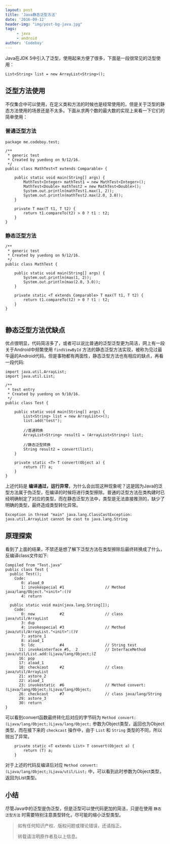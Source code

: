 ```yaml
---
layout: post
title: 'Java静态泛型方法'
date: '2016-09-12'
header-img: "img/post-bg-java.jpg"
tags:
     - java
     - android
author: 'Codeboy'
---
```


Java在JDK 5中引入了泛型，使用起来方便了很多，下面是一段很常见的泛型使用：

```
List<String> list = new ArrayList<String>();
```

## 泛型方法使用

不仅集合中可以使用，在定义类和方法的时候也是经常使用的，但是关于泛型的静态方法使用的场景还是不太多。下面从求两个数的最大数的实现上来看一下它们的简单使用：

### 普通泛型方法

```
package me.codeboy.test;

/**
 * generic test
 * Created by yuedong on 9/12/16.
 */
public class MathTest<T extends Comparable> {

    public static void main(String[] args) {
        MathTest<Integer> mathTest1 = new MathTest<Integer>();
        MathTest<Double> mathTest2 = new MathTest<Double>();
        System.out.println(mathTest1.max(1, 2));
        System.out.println(mathTest2.max(2.0, 3.0));
    }

    private T max(T t1, T t2) {
        return t1.compareTo(t2) > 0 ? t1 : t2;
    }
}
```

### 静态泛型方法

```
/**
 * generic test
 * Created by yuedong on 9/12/16.
 */
public class MathTest {

    public static void main(String[] args) {
        System.out.println(max(1, 2));
        System.out.println(max(2.0, 3.0));
    }

    private static <T extends Comparable> T max(T t1, T t2) {
        return t1.compareTo(t2) > 0 ? t1 : t2;
    }
}


```

## 静态泛型方法优缺点

优点很明显，代码简洁多了，或者可以说比普通的泛型泛型更为简洁，网上有一段关于Android中频繁使用 `findViewById` 方法的静态泛型方法实现，被称为见过最牛逼的Android代码，但是事物都有两面性，静态泛型方法也有相应的缺点，再看一段代码:

```
import java.util.ArrayList;
import java.util.List;

/**
 * test entry
 * Created by yuedong on 9/10/16.
 */
public class Test {

    public static void main(String[] args) {
        List<String> list = new ArrayList<>();
        list.add("test");

        //普通转换
        ArrayList<String> result1 = (ArrayList<String>) list;

        //静态泛型转换
        String result2 = convert(list);
    }

    private static <T> T convert(Object a) {
        return (T) a;
    }
}
```

上述代码是 **编译通过，运行异常**，为什么会出现这种现象呢？这是因为Java的泛型方法属于伪泛型，在编译的时候将进行类型擦除。普通的泛型方法在类构建时已经明确制定了对应的类型，而在静态泛型方法中，类型是无法直接推测的，缺少了明确的类型，最终造成类型转化异常。

```
Exception in thread "main" java.lang.ClassCastException: java.util.ArrayList cannot be cast to java.lang.String
```

## 原理探索

看到了上面的结果，不禁还是想了解下泛型方法在类型擦除后最终转换成了什么，反编译class文件如下:

```
Compiled from "Test.java"
public class Test {
  public Test();
    Code:
       0: aload_0
       1: invokespecial #1                  // Method java/lang/Object."<init>":()V
       4: return

  public static void main(java.lang.String[]);
    Code:
       0: new           #2                  // class java/util/ArrayList
       3: dup
       4: invokespecial #3                  // Method java/util/ArrayList."<init>":()V
       7: astore_1
       8: aload_1
       9: ldc           #4                  // String test
      11: invokeinterface #5,  2            // InterfaceMethod java/util/List.add:(Ljava/lang/Object;)Z
      16: pop
      17: aload_1
      18: checkcast     #2                  // class java/util/ArrayList
      21: astore_2
      22: aload_1
      23: invokestatic  #6                  // Method convert:(Ljava/lang/Object;)Ljava/lang/Object;
      26: checkcast     #7                  // class java/lang/String
      29: astore_3
      30: return
}
```

可以看到convert函数最终转化后对应的字节码为 `Method convert:(Ljava/lang/Object;)Ljava/lang/Object;` 参数为Object类型，返回也为Object类型，而在接下来的 `checkcast` 操作中，由于 `List` 和 `String` 类型的不同，所以抛出了异常。

```
    private static <T extends List> T convert(Object a) {
        return (T) a;
    }
```
对于上述的代码反编译后对应 `Method convert:(Ljava/lang/Object;)Ljava/util/List;` 中，可以看到此时参数为Object类型，返回为List类型。


## 小结

尽管Java中的泛型是伪泛型，但是泛型可以使代码更加的简洁，只是在使用 `静态泛型方法` 时需要特别注意类型转化，尽可能的缩小泛型类型。


> 如有任何知识产权、版权问题或理论错误，还请指正。
>
> 转载请注明原作者及以上信息。
